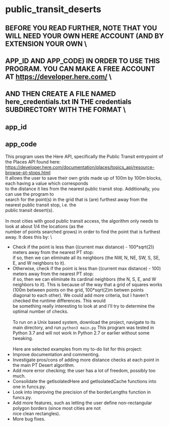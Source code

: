 # public_transit_deserts
## BEFORE YOU READ FURTHER, NOTE THAT YOU WILL NEED YOUR OWN HERE ACCOUNT (AND BY EXTENSION YOUR OWN \
## APP_ID AND APP_CODE) IN ORDER TO USE THIS PROGRAM. YOU CAN MAKE A FREE ACCOUNT AT https://developer.here.com/ \
## AND THEN CREATE A FILE NAMED here_credentials.txt IN THE credentials SUBDIRECTORY WITH THE FORMAT \
## app_id
## app_code
This program uses the Here API, specifically the Public Transit entrypoint of the Places API found here: \
https://developer.here.com/documentation/places/topics_api/resource-browse-pt-stops.html \
It allows the user to save their own grids made up of 100m by 100m blocks, each having a value which corresponds \
to the distance it lies from the nearest public transit stop. Additionally, you can use the program to \
search for the point(s) in the grid that is (are) furthest away from the nearest public transit stop, i.e. the \
public transit desert(s). \
\
In most cities with good public transit access, the algorithm only needs to look at about 1/4 the locations (as the \
number of points searched grows) in order to find the point that is furthest away. It does this by: \
- Check if the point is less than ((current max distance) - 100*sqrt(2)) meters away from the nearest PT stop: \
  if so, then we can eliminate all its neighbors (the NW, N, NE, SW, S, SE, E, and W neighbors to it).
- Otherwise, check if the point is less than ((current max distance) - 100) meters away from the nearest PT stop: \
  if so, then we can eliminate its cardinal neighbors (the N, S, E, and W neighbors to it).
This is because of the way that a grid of squares works (100m between points on the grid, 100*sqrt(2)m betwen points \
diagonal to each other). We could add more criteria, but I haven't checked the runtime differences. This would \
be something really interesting to look at and I'll try to determine the optimal number of checks. \
\
To run on a Unix based system, download the project, navigate to its main directory, and run 
`python3 main.py`
This program was tested in Python 3.7 and will not work in Python 2.7 or earlier without some tweaking. \
\
Here are selected examples from my to-do list for this project:
- Improve documentation and commenting.
- Investigate pros/cons of adding more distance checks at each point in the main PT Desert algorithm.
- Add more error checking; the user has a lot of freedom, possibly too much.
- Consolidate the getIsolatedHere and getIsolatedCache functions into one in funcs.py.
- Look into improving the precision of the borderLengths function in funcs.py.
- Add more features, such as letting the user define non-rectangular polygon borders (since most cities are not \
  nice clean rectangles).
- More bug fixes.
